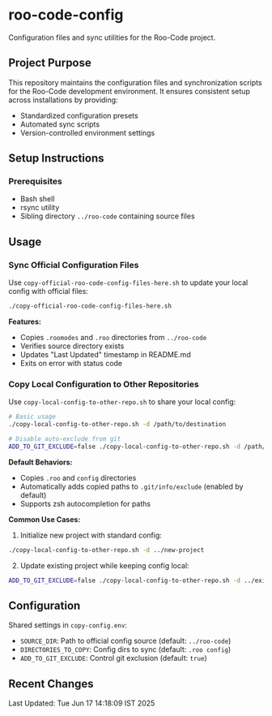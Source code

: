 # roo-code-config

Configuration files and sync utilities for the Roo-Code project.

## Project Purpose

This repository maintains the configuration files and synchronization scripts for the Roo-Code development environment. It ensures consistent setup across installations by providing:

- Standardized configuration presets
- Automated sync scripts
- Version-controlled environment settings

## Setup Instructions

### Prerequisites
- Bash shell
- rsync utility
- Sibling directory `../roo-code` containing source files

## Usage

### Sync Official Configuration Files

Use `copy-official-roo-code-config-files-here.sh` to update your local config with official files:

```bash
./copy-official-roo-code-config-files-here.sh
```

**Features:**
- Copies `.roomodes` and `.roo` directories from `../roo-code`
- Verifies source directory exists
- Updates "Last Updated" timestamp in README.md
- Exits on error with status code

### Copy Local Configuration to Other Repositories

Use `copy-local-config-to-other-repo.sh` to share your local config:

```bash
# Basic usage
./copy-local-config-to-other-repo.sh -d /path/to/destination

# Disable auto-exclude from git
ADD_TO_GIT_EXCLUDE=false ./copy-local-config-to-other-repo.sh -d /path/to/destination
```

**Default Behaviors:**
- Copies `.roo` and `config` directories
- Automatically adds copied paths to `.git/info/exclude` (enabled by default)
- Supports zsh autocompletion for paths

**Common Use Cases:**
1. Initialize new project with standard config:
```bash
./copy-local-config-to-other-repo.sh -d ../new-project
```

2. Update existing project while keeping config local:
```bash
ADD_TO_GIT_EXCLUDE=false ./copy-local-config-to-other-repo.sh -d ../existing-project
```

## Configuration

Shared settings in `copy-config.env`:
- `SOURCE_DIR`: Path to official config source (default: `../roo-code`)
- `DIRECTORIES_TO_COPY`: Config dirs to sync (default: `.roo config`)
- `ADD_TO_GIT_EXCLUDE`: Control git exclusion (default: `true`)

## Recent Changes

Last Updated: Tue Jun 17 14:18:09 IST 2025